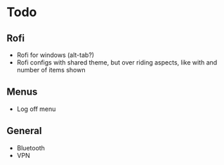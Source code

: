 # Todo

## Rofi

+ Rofi for windows (alt-tab?)
+ Rofi configs with shared theme, but over riding aspects, like with and number of items shown

## Menus

+ Log off menu

## General

+ Bluetooth
+ VPN

